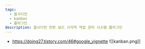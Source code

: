 ```yaml
---
tags:
  - 옵시디언
  - kanban
  - 플러그인
description: 옵시디언 칸반 보드 시각적 작업 관리 시스템 플러그인
---
```

- https://doing27.tistory.com/46#google_vignette
![[kanban.png]]